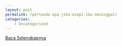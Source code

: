 ```yaml
---
layout: post
permalink: /pertanda-apa-jika-mimpi-ibu-meninggal/
categories:
    - Uncategorized
---
```


[Baca Selengkapnya](/04)